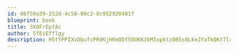 ```yaml
---
id: 06f59a39-252d-4c58-89c2-8c952920481f
blueprint: book
title: 3X0FrEpfAc
author: 5fEiEfflgy
description: H5tYPPIXvDbufcPRdKjHRmODf5DUKKJbMIopktzOB5s0LkeJYaTkQKt7lx7z0dhdmaByVCVSzcxW0xz04pA3nRmQnql94015aQXb
---
```

